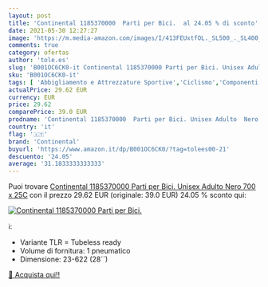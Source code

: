 ```yaml
---
layout: post
title: 'Continental 1185370000  Parti per Bici.  al 24.05 % di sconto'
date: 2021-05-30 12:27:27
image: 'https://m.media-amazon.com/images/I/413FEUxtfOL._SL500_._SL400_.jpg'
comments: true
category: ofertas
author: 'tole.es'
slug: 'B001OC6CK0-it Continental 1185370000 Parti per Bici. Unisex Adulto Nero...'
sku: 'B001OC6CK0-it'
tags: [ 'Abbigliamento e Attrezzature Sportive','Ciclismo','Componenti e parti per bicicletta','Pneumatici per bicicletta','Sport e tempo libero','continental', ]
actualPrice: 29.62 EUR
currency: EUR
price: 29.62
comparePrice: 39.0 EUR
prodname: 'Continental 1185370000  Parti per Bici. Unisex Adulto  Nero  700 x 25C'
country: 'it'
flag: '🇮🇹'
brand: 'Continental'
buyurl: 'https://www.amazon.it/dp/B001OC6CK0/?tag=tolees00-21'
descuento: '24.05'
average: '31.1833333333333'
---
```


Puoi trovare [Continental 1185370000  Parti per Bici. Unisex Adulto  Nero  700 x 25C](https://www.amazon.it/dp/B001OC6CK0/?tag=tolees00-21) con il prezzo 29.62 EUR (originale: 39.0 EUR) 24.05 % sconto qui:

[![Continental 1185370000  Parti per Bici. ](https://m.media-amazon.com/images/I/413FEUxtfOL._SL500_._SL400_.jpg)](https://www.amazon.it/dp/B001OC6CK0/?tag=tolees00-21)

ℹ️:

- Variante TLR = Tubeless ready
- Volume di fornitura: 1 pneumatico
- Dimensione: 23-622 (28´´)

[🛒 Acquista qui!!](https://www.amazon.it/dp/B001OC6CK0/?tag=tolees00-21)
